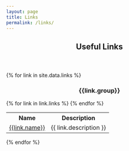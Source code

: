 ```yaml
---
layout: page
title: Links
permalink: /links/
---
```



  <header class="post-header">
    <h2 class="post-title">Useful Links</h2>
  </header> 

{% for link in site.data.links %}
<div class ="row">

<div style="text-align:center">
<h3>{{link.group}}</h3>
</div>
</div>

<table class="table table-striped table-hover">
<tr>
    <th> Name </th> <th> Description </th> 
</tr>
{% for link in link.links %}
    <tr>
        <td> 
           <a href="{{link.url}}">{{link.name}}</a> 
        </td>
        <td> {{ link.description }}  </td>
    </tr>
{% endfor %}
</table>
{% endfor %}

<style>
#pubTable_filter{
    display:none;
}
</style>

<table id="pubTable" class="table table-hover"></table>



